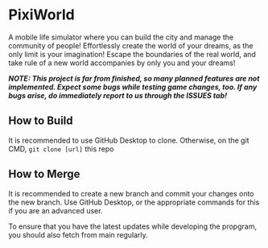 # PixiWorld

A mobile life simulator where you can build the city and manage the community of people! Effortlessly create the world of your dreams, as the only limit is your imagination! Escape the boundaries of the real world, and take rule of a new world accompanies by only you and your dreams!

***NOTE: This project is far from finished, so many planned features are not implemented. Expect some bugs while testing game changes, too. If any bugs arise, do immediately report to us through the ISSUES tab!***

## How to Build
It is recommended to use GitHub Desktop to clone. Otherwise, on the git CMD, `git clone [url]` this repo

## How to Merge
It is recommended to create a new branch and commit your changes onto the new branch. Use GitHub Desktop, or the appropriate commands for this if you are an advanced user.

To ensure that you have the latest updates while developing the propgram, you should also fetch from main regularly.
